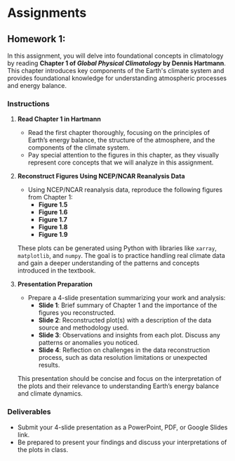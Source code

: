 # Assignments

## Homework 1:

In this assignment, you will delve into foundational concepts in climatology by reading **Chapter 1 of *Global Physical Climatology* by Dennis Hartmann**. This chapter introduces key components of the Earth's climate system and provides foundational knowledge for understanding atmospheric processes and energy balance.

### Instructions

1. **Read Chapter 1 in Hartmann**
   - Read the first chapter thoroughly, focusing on the principles of Earth’s energy balance, the structure of the atmosphere, and the components of the climate system.
   - Pay special attention to the figures in this chapter, as they visually represent core concepts that we will analyze in this assignment.

2. **Reconstruct Figures Using NCEP/NCAR Reanalysis Data**
   - Using NCEP/NCAR reanalysis data, reproduce the following figures from Chapter 1:
     - **Figure 1.5**
     - **Figure 1.6**
     - **Figure 1.7**
     - **Figure 1.8**
     - **Figure 1.9**

   These plots can be generated using Python with libraries like `xarray`, `matplotlib`, and `numpy`. The goal is to practice handling real climate data and gain a deeper understanding of the patterns and concepts introduced in the textbook.

3. **Presentation Preparation**
   - Prepare a 4-slide presentation summarizing your work and analysis:
     - **Slide 1**: Brief summary of Chapter 1 and the importance of the figures you reconstructed.
     - **Slide 2**: Reconstructed plot(s) with a description of the data source and methodology used.
     - **Slide 3**: Observations and insights from each plot. Discuss any patterns or anomalies you noticed.
     - **Slide 4**: Reflection on challenges in the data reconstruction process, such as data resolution limitations or unexpected results.

   This presentation should be concise and focus on the interpretation of the plots and their relevance to understanding Earth’s energy balance and climate dynamics.

### Deliverables
- Submit your 4-slide presentation as a PowerPoint, PDF, or Google Slides link.
- Be prepared to present your findings and discuss your interpretations of the plots in class.
